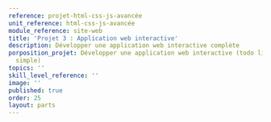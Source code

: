 ```yaml
---
reference: projet-html-css-js-avancée
unit_reference: html-css-js-avancée
module_reference: site-web
title: 'Projet 3 : Application web interactive'
description: Développer une application web interactive complète
porposition_projet: Développer une application web interactive (todo list, quiz, jeu
  simple)
topics: ''
skill_level_reference: ''
image: ''
published: true
order: 25
layout: parts
---
```

